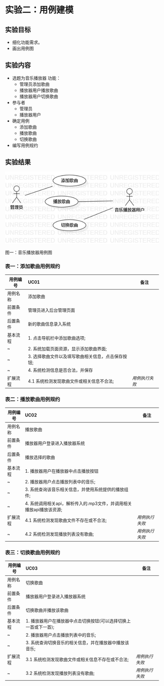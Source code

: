 # 实验二：用例建模

## 实验目标
 + 细化功能需求。
 + 画出用例图

## 实验内容
+ 选题为音乐播放器
    功能：
    + 管理员添加歌曲
    + 播放器用户播放歌曲
    + 播放器用户切换歌曲
+ 参与者
    + 管理员
    + 播放器用户
+ 确定用例
    + 添加歌曲
    + 播放歌曲
    + 切换歌曲
+ 编写用例规约

## 实验结果

![图一](./img/useCase3.jpg)

图一：音乐播放器用例图


### 表一：添加歌曲用例规约

用例编号 | UC01 | 备注
-|:-|-
用例名称|添加歌曲|
前置条件| 管理员进入后台管理页面 |
后置条件| 新的歌曲信息录入系统 | 
基本流程| 1. 点击导航栏中添加歌曲选项; |
~| 2. 系统加载页面资源，显示添加歌曲界面; |
~| 3. 选择歌曲文件以及填写歌曲相关信息，点击保存按钮; |
~| 4. 系统检测信息是否合法，并保存 |
扩展流程| 4.1 系统检测发现歌曲文件或相关信息不合法; |*用例执行失败*


### 表二：播放歌曲用例规约

用例编号 | UC02 | 备注
-|:-|-
用例名称|播放歌曲|
前置条件| 播放器用户登录进入播放器系统 |
后置条件| 播放选择的歌曲 | 
基本流程| 1. 播放器用户在播放器中点击播放按钮| 
~| 2. 播放器用户点击播放列表中的音乐; |
~| 3. 系统查询该音乐相关信息，并使用系统提供的播放组件;|
~| 4. 系统调用相关api，解析传入的.mp3文件，并调用相关播放api播放该资源; |
扩展流程| 4.1 系统检测发现歌曲文件不存在或不合法; |*用例执行失败*
~| 4.2 系统检测发现播放列表没有歌曲; |*用例执行失败*

### 表三：切换歌曲用例规约

用例编号 | UC03 | 备注
-|:-|-
用例名称|切换歌曲|
前置条件| 播放器用户登录进入播放器系统 |
后置条件| 切换歌曲并播放该歌曲 | 
基本流程| 1. 播放器用户在播放器中点击切换按钮(可以选择切换上一首或下一首); |
~| 2. 播放器用户点击播放列表中的音乐; |
~| 3. 系统查询切换音乐的相关信息，并在播放器中播放该音乐; |
扩展流程| 3.1 系统检测发现歌曲文件或相关信息不存在或不合法; |*用例执行失败*
~| 3.2 系统检测发现播放列表没有歌曲; |*用例执行失败*
